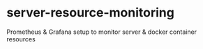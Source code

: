 # server-resource-monitoring
Prometheus &amp; Grafana setup to monitor server &amp; docker container resources
